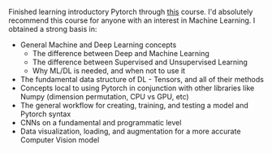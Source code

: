 Finished learning introductory Pytorch through [this](https://youtu.be/V_xro1bcAuA) course. 
I'd absolutely recommend this course for anyone with an interest in Machine Learning.
I obtained a strong basis in:
- General Machine and Deep Learning concepts
    - The difference between Deep and Machine Learning
    - The difference between Supervised and Unsupervised Learning
    - Why ML/DL is needed, and when not to use it
- The fundamental data structure of DL - Tensors, and all of their methods
- Concepts local to using Pytorch in conjunction with other libraries like Numpy (dimension permutation, CPU vs GPU, etc)
- The general workflow for creating, training, and testing a model and Pytorch syntax
- CNNs on a fundamental and programmatic level
- Data visualization, loading, and augmentation for a more accurate Computer Vision model
